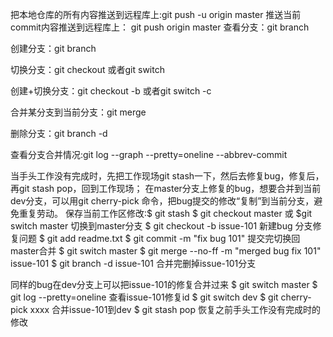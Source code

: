 把本地仓库的所有内容推送到远程库上:git push -u origin master
推送当前commit内容推送到远程库上： git push origin master 
查看分支：git branch

创建分支：git branch <name>

切换分支：git checkout <name>或者git switch <name>

创建+切换分支：git checkout -b <name>或者git switch -c <name>

合并某分支到当前分支：git merge <name>

删除分支：git branch -d <name>

查看分支合并情况:git log --graph --pretty=oneline --abbrev-commit

当手头工作没有完成时，先把工作现场git stash一下，然后去修复bug，修复后，再git stash pop，回到工作现场；
在master分支上修复的bug，想要合并到当前dev分支，可以用git cherry-pick <commit>命令，把bug提交的修改“复制”到当前分支，避免重复劳动。
保存当前工作区修改:$ git stash
$ git checkout master 或 $git switch master 切换到master分支
$ git checkout -b issue-101 新建bug 分支修复问题
$ git add readme.txt 
$ git commit -m "fix bug 101" 提交完切换回master合并
$ git switch master 
$ git merge --no-ff -m "merged bug fix 101" issue-101
$ git branch -d issue-101 合并完删掉issue-101分支

同样的bug在dev分支上可以把issue-101的修复合并过来
$ git switch master
$ git log --pretty=oneline 查看issue-101修复id
$ git switch dev
$ git cherry-pick xxxx 合并issue-101到dev
$ git stash pop   恢复之前手头工作没有完成时的修改

